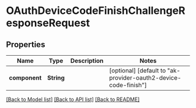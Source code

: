 # OAuthDeviceCodeFinishChallengeResponseRequest

## Properties
Name | Type | Description | Notes
------------ | ------------- | ------------- | -------------
**component** | **String** |  | [optional] [default to "ak-provider-oauth2-device-code-finish"]

[[Back to Model list]](../README.md#documentation-for-models) [[Back to API list]](../README.md#documentation-for-api-endpoints) [[Back to README]](../README.md)


